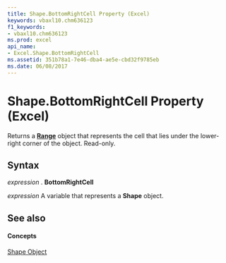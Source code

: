 ```yaml
---
title: Shape.BottomRightCell Property (Excel)
keywords: vbaxl10.chm636123
f1_keywords:
- vbaxl10.chm636123
ms.prod: excel
api_name:
- Excel.Shape.BottomRightCell
ms.assetid: 351b78a1-7e46-dba4-ae5e-cbd32f9785eb
ms.date: 06/08/2017
---
```



# Shape.BottomRightCell Property (Excel)

Returns a  **[Range](Excel.Range(objec).md)** object that represents the cell that lies under the lower-right corner of the object. Read-only.


## Syntax

 _expression_ . **BottomRightCell**

 _expression_ A variable that represents a **Shape** object.


## See also


#### Concepts


[Shape Object](Excel.Shape.md)

